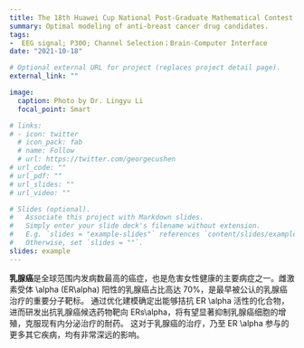 ```yaml
---
title: The 18th Huawei Cup National Post-Graduate Mathematical Contest in Modeling (GMCM),  Chinese Graduate Innovation Practice Series Competition, Successful participation award
summary: Optimal modeling of anti-breast cancer drug candidates.
tags:
-  EEG signal; P300; Channel Selection；Brain-Computer Interface
date: "2021-10-18"

# Optional external URL for project (replaces project detail page).
external_link: ""

image:
  caption: Photo by Dr. Lingyu Li
  focal_point: Smart

# links:
# - icon: twitter
  # icon_pack: fab
  # name: Follow
  # url: https://twitter.com/georgecushen
# url_code: ""
# url_pdf: ""
# url_slides: ""
# url_video: ""

# Slides (optional).
#   Associate this project with Markdown slides.
#   Simply enter your slide deck's filename without extension.
#   E.g. `slides = "example-slides"` references `content/slides/example-slides.md`.
#   Otherwise, set `slides = ""`.
slides: example
---
```


**乳腺癌**是全球范围内发病数最高的癌症，也是危害女性健康的主要病症之一。雌激素受体 \alpha (ER\alpha) 阳性的乳腺癌占比高达 70\%，是最早被公认的乳腺癌治疗的重要分子靶标。
通过优化建模确定出能够拮抗 ER \alpha 活性的化合物，进而研发出抗乳腺癌候选药物靶向 ERs\alpha，将有望显著抑制乳腺癌细胞的增殖，克服现有内分泌治疗的耐药。
这对于乳腺癌的治疗，乃至 ER \alpha 参与的更多其它疾病，均有非常深远的影响。